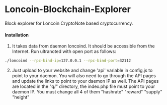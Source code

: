 # Loncoin-Blockchain-Explorer
Block explorer for Loncoin CryptoNote based cryptocurrency.

#### Installation

1) It takes data from daemon loncoind. It should be accessible from the Internet. Run ultranoted with open port as follows:
```bash
./loncoind --rpc-bind-ip=127.0.0.1 --rpc-bind-port=32112
```
2) Just upload to your website and change 'api' variable in config.js to point to your daemon. You will also need to go through the API pages and update the links to point to your daemon IP as well. The API pages are located in the "q/" directory, the index.php file must point to your daemon IP. You must change all 4 of them "hashrate" "reward" "supply" "height"
